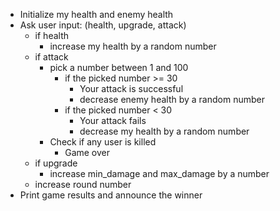* Initialize my health and enemy health
* Ask user input: (health, upgrade, attack)
  * if health
    * increase my health by a random number
  * if attack
    * pick a number between 1 and 100
      * if the picked number >= 30
        * Your attack is successful
        * decrease enemy health by a random number
      * if  the picked number < 30
        * Your attack fails
        * decrease my health by a random number
    * Check if any user is killed
      * Game over
  * if upgrade
    * increase min_damage and max_damage by a number
  * increase round number
* Print game results and announce the winner